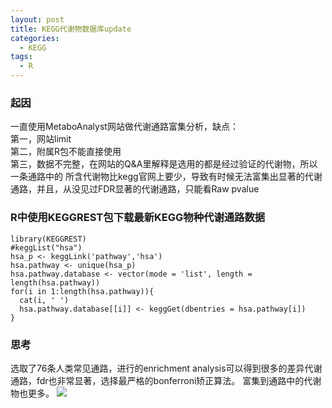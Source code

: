 ```yaml
---
layout: post
title: KEGG代谢物数据库update
categories:
  - KEGG
tags:
  - R
---
```


### 起因  
一直使用MetaboAnalyst网站做代谢通路富集分析，缺点：  
第一，网站limit  
第二，附属R包不能直接使用  
第三，数据不完整，在网站的Q&A里解释是选用的都是经过验证的代谢物，所以一条通路中的
所含代谢物比kegg官网上要少，导致有时候无法富集出显著的代谢通路，并且，从没见过FDR显著的代谢通路，只能看Raw pvalue

### R中使用KEGGREST包下载最新KEGG物种代谢通路数据
```
library(KEGGREST)
#keggList("hsa")
hsa_p <- keggLink('pathway','hsa')
hsa.pathway <- unique(hsa_p)
hsa.pathway.database <- vector(mode = 'list', length = length(hsa.pathway))
for(i in 1:length(hsa.pathway)){  
  cat(i, ' ')  
  hsa.pathway.database[[i]] <- keggGet(dbentries = hsa.pathway[i])
}
```
### 思考
选取了76条人类常见通路，进行的enrichment analysis可以得到很多的差异代谢通路，fdr也非常显著，选择最严格的bonferroni矫正算法。
富集到通路中的代谢物也更多。
![](https://onlinelibrary.wiley.com/cms/asset/0b3085f2-4977-4dd4-b610-bd30aaf41fda/art41733-fig-0004-m.png)
